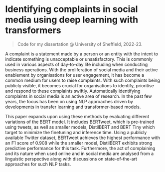 # Identifying complaints in social media using deep learning with transformers

> Code for my dissertation @ University of Sheffield, 2022-23.

A complaint is a statement made by a person or an entity with the intent to indicate
something is unacceptable or unsatisfactory. This is commonly used in various aspects of
day-to-day life including when conducting business operations. With the proliferation of
social media and their active enablement by organisations for user engagement, it has become
a common medium for users to raise complaints. With such complaints being publicly visible,
it becomes crucial for organisations to identify, prioritise and respond to these complaints
swiftly. Automatically identifying complaints in social media is an active area of research. In
the past few years, the focus has been on using NLP approaches driven by developments in
transfer learning and transformer-based models.

This paper expands upon using these methods by evaluating different variations of the BERT
model. It includes BERTweet, which is pre-trained using tweets, as well as smaller models,
DistilBERT and BERT Tiny which target to minimize the finetuning and inference time.
Using a publicly available Twitter dataset, BERTweet achieves the highest performance
with an F1 score of 0.908 while the smaller model, DistilBERT exhibits strong predictive
performance for this task. Furthermore, the act of complaining and its nature when used
online and in social media are analysed from a linguistic perspective along with discussions
on state-of-the-art approaches for such NLP tasks.
